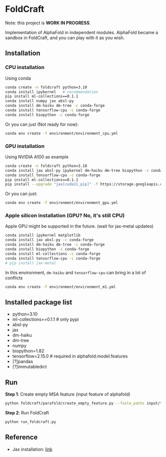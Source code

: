 # FoldCraft

Note: this project is **WORK IN PROGRESS**.

Implementation of AlphaFold in independent modules. AlphaFold became a sandbox in FoldCraft, and you can play with it as you wish.

## Installation

### CPU installation

Using conda
```bash
conda create -n foldcraft python=3.10
conda install ipykernel   # recommendation
pip install ml-collections==0.1.1
conda install numpy jax absl-py
conda install dm-haiku dm-tree -c conda-forge
conda install tensorflow-cpu -c conda-forge
conda install biopython -c conda-forge
```
Or you can just (Not ready for now):
```bash
conda env create -f environment/environment_cpu.yml
```

### GPU installation

Using NVIDIA A100 as example

```bash
conda create -n foldcraft python=3.10
conda install jax absl-py ipykernel dm-haiku dm-tree biopython -c conda-forge
conda install tensorflow-cpu -c conda-forge
pip install ml-collections==0.1.1
pip install --upgrade "jax[cuda11_pip]" -f https://storage.googleapis.com/jax-releases/jax_cuda_releases.html
```

Or you can just:
```bash
conda env create -f environment/environment_gpu.yml
```

### Apple silicon installation (GPU? No, it's still CPU)

Apple GPU might be supported in the future. (wait for jax-metal updates)

```bash
conda install ipykernel matplotlib
conda install jax absl-py -c conda-forge
conda install dm-haiku dm-tree -c conda-forge
conda install biopython -c conda-forge
conda install ml-collections -c conda-forge
conda install tensorflow-cpu -c conda-forge
# pip install jax-metal
```

In this environment, `dm-haiku` and `tensorflow-cpu` can bring in a lot of conflicts

```bash
conda env create -f environment/environment_m1.yml
```



## Installed package list
- python=3.10
- ml-collections==0.1.1   # only pypi
- absl-py
- jax
- dm-haiku
- dm-tree
- numpy
- biopython=1.82
- tensorflow=2.15.0    # required in alphafold.model.features
- [?]pandas   
- [?]immutabledict


## Run

**Step 1**: Create empty MSA feature (input feature of alphafold)
```bash
python foldcraft/parafold/create_empty_feature.py --fasta_paths input/test.fasta --output_dir output
```

**Step 2**: Run FoldCraft
```bash
python run_foldcraft.py
```



## Reference

- Jax installation: [link](https://jax.readthedocs.io/en/latest/installation.html)



